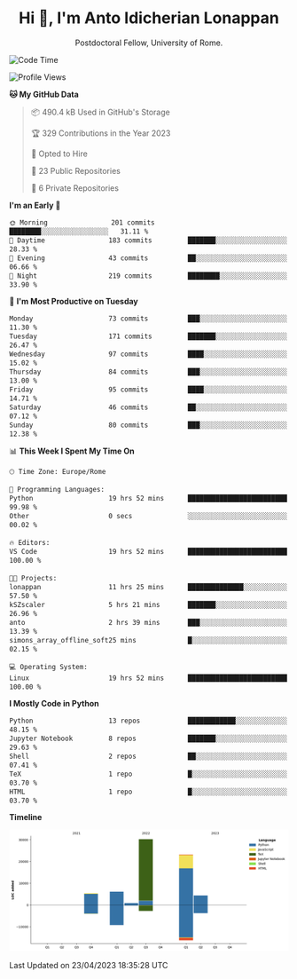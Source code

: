 
<h1 align="center">Hi 👋, I'm Anto Idicherian Lonappan</h1>
<p align="center">Postdoctoral Fellow, University of Rome. </p>


<!--START_SECTION:waka-->
![Code Time](http://img.shields.io/badge/Code%20Time-263%20hrs%2016%20mins-blue)

![Profile Views](http://img.shields.io/badge/Profile%20Views-2-blue)

**🐱 My GitHub Data** 

> 📦 490.4 kB Used in GitHub's Storage 
 > 
> 🏆 329 Contributions in the Year 2023
 > 
> 💼 Opted to Hire
 > 
> 📜 23 Public Repositories 
 > 
> 🔑 6 Private Repositories 
 > 
**I'm an Early 🐤** 

```text
🌞 Morning                201 commits         ████████░░░░░░░░░░░░░░░░░   31.11 % 
🌆 Daytime                183 commits         ███████░░░░░░░░░░░░░░░░░░   28.33 % 
🌃 Evening                43 commits          ██░░░░░░░░░░░░░░░░░░░░░░░   06.66 % 
🌙 Night                  219 commits         ████████░░░░░░░░░░░░░░░░░   33.90 % 
```
📅 **I'm Most Productive on Tuesday** 

```text
Monday                   73 commits          ███░░░░░░░░░░░░░░░░░░░░░░   11.30 % 
Tuesday                  171 commits         ███████░░░░░░░░░░░░░░░░░░   26.47 % 
Wednesday                97 commits          ████░░░░░░░░░░░░░░░░░░░░░   15.02 % 
Thursday                 84 commits          ███░░░░░░░░░░░░░░░░░░░░░░   13.00 % 
Friday                   95 commits          ████░░░░░░░░░░░░░░░░░░░░░   14.71 % 
Saturday                 46 commits          ██░░░░░░░░░░░░░░░░░░░░░░░   07.12 % 
Sunday                   80 commits          ███░░░░░░░░░░░░░░░░░░░░░░   12.38 % 
```


📊 **This Week I Spent My Time On** 

```text
🕑︎ Time Zone: Europe/Rome

💬 Programming Languages: 
Python                   19 hrs 52 mins      █████████████████████████   99.98 % 
Other                    0 secs              ░░░░░░░░░░░░░░░░░░░░░░░░░   00.02 % 

🔥 Editors: 
VS Code                  19 hrs 52 mins      █████████████████████████   100.00 % 

🐱‍💻 Projects: 
lonappan                 11 hrs 25 mins      ██████████████░░░░░░░░░░░   57.50 % 
kSZscaler                5 hrs 21 mins       ███████░░░░░░░░░░░░░░░░░░   26.96 % 
anto                     2 hrs 39 mins       ███░░░░░░░░░░░░░░░░░░░░░░   13.39 % 
simons_array_offline_soft25 mins             █░░░░░░░░░░░░░░░░░░░░░░░░   02.15 % 

💻 Operating System: 
Linux                    19 hrs 52 mins      █████████████████████████   100.00 % 
```

**I Mostly Code in Python** 

```text
Python                   13 repos            ████████████░░░░░░░░░░░░░   48.15 % 
Jupyter Notebook         8 repos             ███████░░░░░░░░░░░░░░░░░░   29.63 % 
Shell                    2 repos             ██░░░░░░░░░░░░░░░░░░░░░░░   07.41 % 
TeX                      1 repo              █░░░░░░░░░░░░░░░░░░░░░░░░   03.70 % 
HTML                     1 repo              █░░░░░░░░░░░░░░░░░░░░░░░░   03.70 % 
```



**Timeline**

![Lines of Code chart](https://raw.githubusercontent.com/antolonappan/antolonappan/main/assets/bar_graph.png)


 Last Updated on 23/04/2023 18:35:28 UTC
<!--END_SECTION:waka-->
